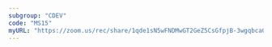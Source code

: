 ```yaml
---
subgroup: "CDEV"
code: "MS15"
myURL: "https://zoom.us/rec/share/1qde1sN5wFNDMwGT2GeZ5CsGfpjB-3wgqbca0J4jNcFEK8Br3Ruc4gsaRLpdGaqh.1S9kGz7yRuZYX0uT?startTime=1623890705000"
---
```

